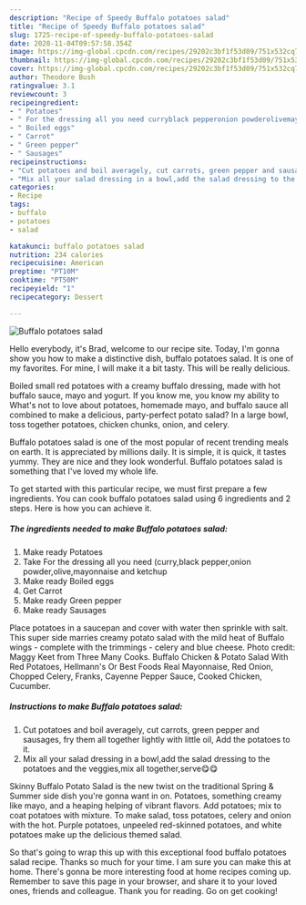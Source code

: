 ```yaml
---
description: "Recipe of Speedy Buffalo potatoes salad"
title: "Recipe of Speedy Buffalo potatoes salad"
slug: 1725-recipe-of-speedy-buffalo-potatoes-salad
date: 2020-11-04T09:57:58.354Z
image: https://img-global.cpcdn.com/recipes/29202c3bf1f53d09/751x532cq70/buffalo-potatoes-salad-recipe-main-photo.jpg
thumbnail: https://img-global.cpcdn.com/recipes/29202c3bf1f53d09/751x532cq70/buffalo-potatoes-salad-recipe-main-photo.jpg
cover: https://img-global.cpcdn.com/recipes/29202c3bf1f53d09/751x532cq70/buffalo-potatoes-salad-recipe-main-photo.jpg
author: Theodore Bush
ratingvalue: 3.1
reviewcount: 3
recipeingredient:
- " Potatoes"
- " For the dressing all you need curryblack pepperonion powderolivemayonnaise and ketchup"
- " Boiled eggs"
- " Carrot"
- " Green pepper"
- " Sausages"
recipeinstructions:
- "Cut potatoes and boil averagely, cut carrots, green pepper and sausages, fry them all together lightly with little oil, Add the potatoes to it."
- "Mix all your salad dressing in a bowl,add the salad dressing to the potatoes and the veggies,mix all together,serve😋😋"
categories:
- Recipe
tags:
- buffalo
- potatoes
- salad

katakunci: buffalo potatoes salad 
nutrition: 234 calories
recipecuisine: American
preptime: "PT10M"
cooktime: "PT50M"
recipeyield: "1"
recipecategory: Dessert

---
```



![Buffalo potatoes salad](https://img-global.cpcdn.com/recipes/29202c3bf1f53d09/751x532cq70/buffalo-potatoes-salad-recipe-main-photo.jpg)

Hello everybody, it's Brad, welcome to our recipe site. Today, I'm gonna show you how to make a distinctive dish, buffalo potatoes salad. It is one of my favorites. For mine, I will make it a bit tasty. This will be really delicious.

Boiled small red potatoes with a creamy buffalo dressing, made with hot buffalo sauce, mayo and yogurt. If you know me, you know my ability to What&#39;s not to love about potatoes, homemade mayo, and buffalo sauce all combined to make a delicious, party-perfect potato salad? In a large bowl, toss together potatoes, chicken chunks, onion, and celery.

Buffalo potatoes salad is one of the most popular of recent trending meals on earth. It is appreciated by millions daily. It is simple, it is quick, it tastes yummy. They are nice and they look wonderful. Buffalo potatoes salad is something that I've loved my whole life.


To get started with this particular recipe, we must first prepare a few ingredients. You can cook buffalo potatoes salad using 6 ingredients and 2 steps. Here is how you can achieve it.

<!--inarticleads1-->

##### The ingredients needed to make Buffalo potatoes salad:

1. Make ready  Potatoes
1. Take  For the dressing all you need (curry,black pepper,onion powder,olive,mayonnaise and ketchup
1. Make ready  Boiled eggs
1. Get  Carrot
1. Make ready  Green pepper
1. Make ready  Sausages


Place potatoes in a saucepan and cover with water then sprinkle with salt. This super side marries creamy potato salad with the mild heat of Buffalo wings - complete with the trimmings - celery and blue cheese. Photo credit: Maggy Keet from Three Many Cooks. Buffalo Chicken &amp; Potato Salad With Red Potatoes, Hellmann&#39;s Or Best Foods Real Mayonnaise, Red Onion, Chopped Celery, Franks, Cayenne Pepper Sauce, Cooked Chicken, Cucumber. 

<!--inarticleads2-->

##### Instructions to make Buffalo potatoes salad:

1. Cut potatoes and boil averagely, cut carrots, green pepper and sausages, fry them all together lightly with little oil, Add the potatoes to it.
1. Mix all your salad dressing in a bowl,add the salad dressing to the potatoes and the veggies,mix all together,serve😋😋


Skinny Buffalo Potato Salad is the new twist on the traditional Spring &amp; Summer side dish you&#39;re gonna want in on. Potatoes, something creamy like mayo, and a heaping helping of vibrant flavors. Add potatoes; mix to coat potatoes with mixture. To make salad, toss potatoes, celery and onion with the hot. Purple potatoes, unpeeled red-skinned potatoes, and white potatoes make up the delicious themed salad. 

So that's going to wrap this up with this exceptional food buffalo potatoes salad recipe. Thanks so much for your time. I am sure you can make this at home. There's gonna be more interesting food at home recipes coming up. Remember to save this page in your browser, and share it to your loved ones, friends and colleague. Thank you for reading. Go on get cooking!
